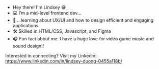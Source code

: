 - Hey there! I'm Lindsey 😁
- 💻 I’m a mid-level frontend dev...
- 🎨 ...learning about UX/UI and how to design efficient and engaging applications
- 🛠 Skilled in HTML/CSS, Javascript, and Figma
- 🎧 Fun fact about me: I have a huge love for video game music and sound design!! 

Interested in connecting? Visit my Linkedin: https://www.linkedin.com/in/lindsey-duong-0455a118b/

<!--
**mezzofarte/mezzofarte** is a ✨ _special_ ✨ repository because its `README.md` (this file) appears on your GitHub profile.

Here are some ideas to get you started:

- 🔭 I’m currently working on ...
- 🌱 I’m currently learning ...
- 👯 I’m looking to collaborate on ...
- 🤔 I’m looking for help with ...
- 💬 Ask me about ...
- 📫 How to reach me: ...
- 😄 Pronouns: ...
- ⚡ Fun fact: ...
-->
